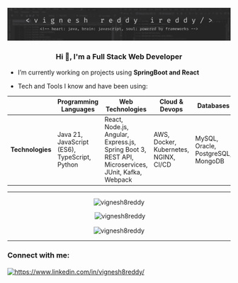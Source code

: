 ![Design and Development](/profileBanner.jpg)
<h3 align="center">Hi 👋, I'm a Full Stack Web Developer</h3>

- I’m currently working on projects using **SpringBoot and React**

- Tech and Tools I know and have been using:

|           | **Programming Languages**                | **Web Technologies**     |      **Cloud & Devops**                    | **Databases**                       | **Tools**                          |
|-----------------------|------------------------------------------|------------------------|--------------------|-------------------------------------|------------------------------------|
| **Technologies**      | Java 21, JavaScript (ES6), TypeScript, Python | React, Node.js, Angular, Express.js, Spring Boot 3, REST API, Microservices, JUnit, Kafka, Webpack | AWS, Docker, Kubernetes, NGINX, CI/CD | MySQL, Oracle, PostgreSQL, MongoDB   | Git, JIRA, NPM, Maven, Postman, Figma, Confluence, Sketch, Abstract |
<hr/>
<div align="center">
<p><img  src="https://github-readme-stats.vercel.app/api/top-langs?username=vignesh8reddy&show_icons=true&locale=en&layout=compact" alt="vignesh8reddy" /></p>
<p>&nbsp;<img src="https://github-readme-stats.vercel.app/api?username=vignesh8reddy&show_icons=true&locale=en" alt="vignesh8reddy" /></p>
</div>

<p align="center"><img align="center" src="https://github-readme-streak-stats.herokuapp.com/?user=vignesh8reddy&" alt="vignesh8reddy" /></p>
<hr/>
<h3 align="left">Connect with me:</h3>
<p align="left">
<a href="https://www.linkedin.com/in/vignesh8reddy/" target="blank"><img align="center" src="https://raw.githubusercontent.com/rahuldkjain/github-profile-readme-generator/master/src/images/icons/Social/linked-in-alt.svg" alt="https://www.linkedin.com/in/vignesh8reddy/" height="30" width="40" /></a>
</h3>